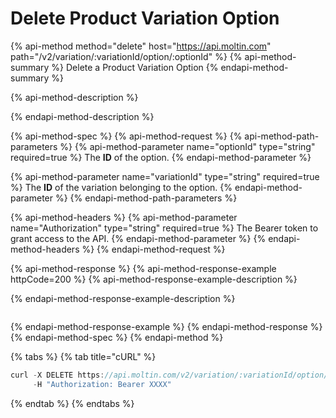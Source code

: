 # Delete Product Variation Option

{% api-method method="delete" host="https://api.moltin.com" path="/v2/variation/:variationId/option/:optionId" %}
{% api-method-summary %}
Delete a Product Variation Option
{% endapi-method-summary %}

{% api-method-description %}

{% endapi-method-description %}

{% api-method-spec %}
{% api-method-request %}
{% api-method-path-parameters %}
{% api-method-parameter name="optionId" type="string" required=true %}
The **ID** of the option.
{% endapi-method-parameter %}

{% api-method-parameter name="variationId" type="string" required=true %}
The **ID** of the variation belonging to the option.
{% endapi-method-parameter %}
{% endapi-method-path-parameters %}

{% api-method-headers %}
{% api-method-parameter name="Authorization" type="string" required=true %}
The Bearer token to grant access to the API.
{% endapi-method-parameter %}
{% endapi-method-headers %}
{% endapi-method-request %}

{% api-method-response %}
{% api-method-response-example httpCode=200 %}
{% api-method-response-example-description %}

{% endapi-method-response-example-description %}

```javascript

```
{% endapi-method-response-example %}
{% endapi-method-response %}
{% endapi-method-spec %}
{% endapi-method %}

{% tabs %}
{% tab title="cURL" %}
```javascript
curl -X DELETE https://api.moltin.com/v2/variation/:variationId/option/:optionId \
     -H "Authorization: Bearer XXXX"
```
{% endtab %}
{% endtabs %}

